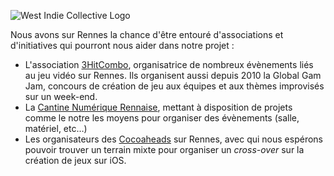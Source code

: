 ![West Indie Collective Logo](http://westindiecollective.org/wp-content/uploads/2011/12/wic_logo_lagoon-1024x528.png)

Nous avons sur Rennes la chance d'être entouré d'associations et d'initiatives qui pourront nous aider dans notre projet :

* L'association [3HitCombo](http://www.3hitcombo.fr/welcome/index.php), organisatrice de nombreux évènements liés au jeu vidéo sur Rennes. Ils organisent aussi depuis 2010 la Global Gam Jam, concours de création de jeu aux équipes et aux thèmes improvisés sur un week-end.
* La [Cantine Numérique Rennaise](http://www.lacantine-rennes.net/), mettant à disposition de projets comme le notre les moyens pour organiser des évènements (salle, matériel, etc…)
* Les organisateurs des [Cocoaheads](http://cocoaheads.org/fr/Rennes/index.html) sur Rennes, avec qui nous espérons pouvoir trouver un terrain mixte pour organiser un *cross-over* sur la création de jeux sur iOS.
